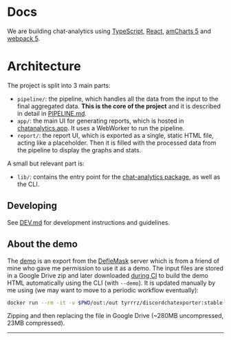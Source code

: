 # Docs

We are building chat-analytics using [TypeScript](https://www.typescriptlang.org/), [React](https://reactjs.org/), [amCharts 5](https://github.com/amcharts/amcharts5) and [webpack 5](https://webpack.js.org/).

# Architecture

The project is split into 3 main parts:

* `pipeline/`: the pipeline, which handles all the data from the input to the final aggregated data. **This is the core of the project** and it is described in detail in [PIPELINE.md](./PIPELINE.md).
* `app/`: the main UI for generating reports, which is hosted in [chatanalytics.app](https://chatanalytics.app). It uses a WebWorker to run the pipeline.
* `report/`: the report UI, which is exported as a single, static HTML file, acting like a placeholder. Then it is filled with the processed data from the pipeline to display the graphs and stats.

A small but relevant part is:

* `lib/`: contains the entry point for the [chat-analytics package](https://www.npmjs.com/package/chat-analytics), as well as the CLI.

## Developing

See [DEV.md](./DEV.md) for development instructions and guidelines.

## About the demo

The [demo](https://chatanalytics.app/demo) is an export from the [DefleMask](https://www.deflemask.com) server which is from a friend of mine who gave me permission to use it as a demo. The input files are stored in a Google Drive zip and later downloaded [during CI](/.github/workflows/cicd.yml) to build the demo HTML automatically using the CLI (with `--demo`). It is updated manually by me using (we may want to move to a periodic workflow eventually):

```sh
docker run --rm -it -v $PWD/out:/out tyrrrz/discordchatexporter:stable exportguild -f json -g 253601524398293010 -t <token>
```

Zipping and then replacing the file in Google Drive (~280MB uncompressed, 23MB compressed).

---
